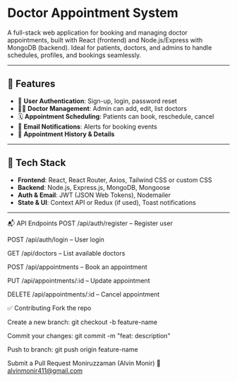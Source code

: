 # Doctor Appointment System

A full-stack web application for booking and managing doctor appointments, built with React (frontend) and Node.js/Express with MongoDB (backend). Ideal for patients, doctors, and admins to handle schedules, profiles, and bookings seamlessly.

---

## 🚀 Features

- 🔐 **User Authentication**: Sign-up, login, password reset  
- 🧑‍⚕️ **Doctor Management**: Admin can add, edit, list doctors  
- 🗓️ **Appointment Scheduling**: Patients can book, reschedule, cancel  
- 📩 **Email Notifications**: Alerts for booking events  
- 🧾 **Appointment History & Details**

---

## 🧰 Tech Stack

- **Frontend**: React, React Router, Axios, Tailwind CSS or custom CSS  
- **Backend**: Node.js, Express.js, MongoDB, Mongoose  
- **Auth & Email**: JWT (JSON Web Tokens), Nodemailer  
- **State & UI**: Context API or Redux (if used), Toast notifications

---
📬 API Endpoints
POST /api/auth/register – Register user

POST /api/auth/login – User login

GET /api/doctors – List available doctors

POST /api/appointments – Book an appointment

PUT /api/appointments/:id – Update appointment

DELETE /api/appointments/:id – Cancel appointment

✅ Contributing
Fork the repo

Create a new branch: git checkout -b feature-name

Commit your changes: git commit -m "feat: description"

Push to branch: git push origin feature-name

Submit a Pull Request
Moniruzzaman (Alvin Monir)
📧 alvinmonir411@gmail.com
